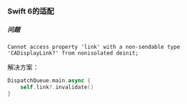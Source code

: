 ### Swift 6的适配

##### 问题

`Cannot access property 'link' with a non-sendable type 'CADisplayLink?' from nonisolated deinit;`

解决方案：

```swift
DispatchQueue.main.async {
    self.link?.invalidate()
}
```





